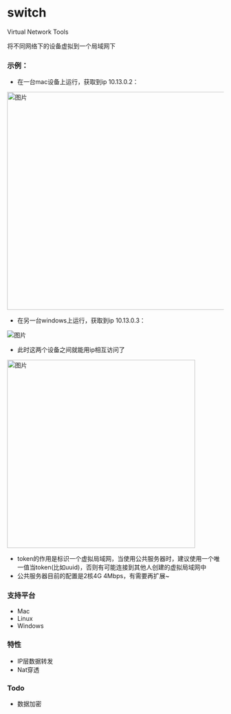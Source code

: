 # switch
Virtual Network Tools

将不同网络下的设备虚拟到一个局域网下


### 示例：

- 在一台mac设备上运行，获取到ip 10.13.0.2：

<img width="506" alt="图片" src="https://user-images.githubusercontent.com/49143209/210379090-a3f21007-5a12-44d3-81d6-a69495209ea7.png">

- 在另一台windows上运行，获取到ip 10.13.0.3：

![图片](https://user-images.githubusercontent.com/49143209/210380063-d02c5b46-8fef-4e21-aa9b-6c2defcb1412.png)

- 此时这两个设备之间就能用ip相互访问了

<img width="437" alt="图片" src="https://user-images.githubusercontent.com/49143209/210380969-4a7c0f23-1e88-4ab6-9cc2-0c0f086848ac.png">

- token的作用是标识一个虚拟局域网，当使用公共服务器时，建议使用一个唯一值当token(比如uuid)，否则有可能连接到其他人创建的虚拟局域网中
- 公共服务器目前的配置是2核4G 4Mbps，有需要再扩展~
### 支持平台
- Mac
- Linux
- Windows

### 特性
- IP层数据转发
- Nat穿透

### Todo
- 数据加密
